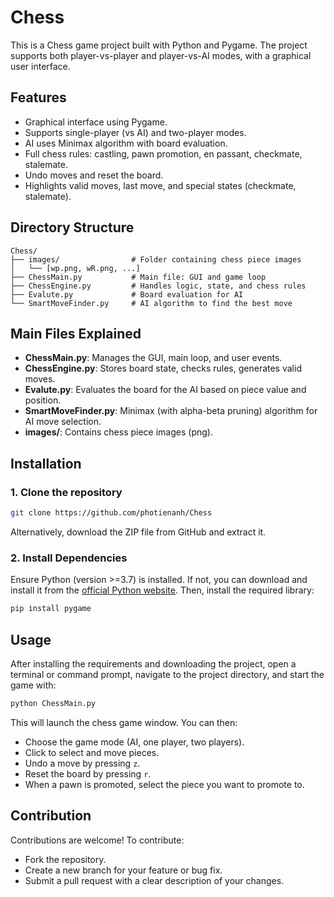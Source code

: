 # Chess
This is a Chess game project built with Python and Pygame. The project supports both player-vs-player and player-vs-AI modes, with a graphical user interface.
## Features
- Graphical interface using Pygame.
- Supports single-player (vs AI) and two-player modes.
- AI uses Minimax algorithm with board evaluation.
- Full chess rules: castling, pawn promotion, en passant, checkmate, stalemate.
- Undo moves and reset the board.
- Highlights valid moves, last move, and special states (checkmate, stalemate).
## Directory Structure
```
Chess/
├── images/                # Folder containing chess piece images
│   └── [wp.png, wR.png, ...]
├── ChessMain.py           # Main file: GUI and game loop
├── ChessEngine.py         # Handles logic, state, and chess rules
├── Evalute.py             # Board evaluation for AI
└── SmartMoveFinder.py     # AI algorithm to find the best move
```
## Main Files Explained

- **ChessMain.py**: Manages the GUI, main loop, and user events.
- **ChessEngine.py**: Stores board state, checks rules, generates valid moves.
- **Evalute.py**: Evaluates the board for the AI based on piece value and position.
- **SmartMoveFinder.py**: Minimax (with alpha-beta pruning) algorithm for AI move selection.
- **images/**: Contains chess piece images (png).

## Installation
### 1. Clone the repository
```bash
git clone https://github.com/photienanh/Chess
```
Alternatively, download the ZIP file from GitHub and extract it.
### 2. Install Dependencies
Ensure Python (version >=3.7) is installed. If not, you can download and install it from the [official Python website](https://www.python.org/downloads/). Then, install the required library:
```bash
pip install pygame
```
## Usage
After installing the requirements and downloading the project, open a terminal or command prompt, navigate to the project directory, and start the game with:
   ```bash
   python ChessMain.py
   ```
This will launch the chess game window. You can then:
- Choose the game mode (AI, one player, two players).
- Click to select and move pieces.
- Undo a move by pressing `z`.
- Reset the board by pressing `r`.
- When a pawn is promoted, select the piece you want to promote to.
## Contribution
Contributions are welcome! To contribute:
- Fork the repository.
- Create a new branch for your feature or bug fix.
- Submit a pull request with a clear description of your changes.